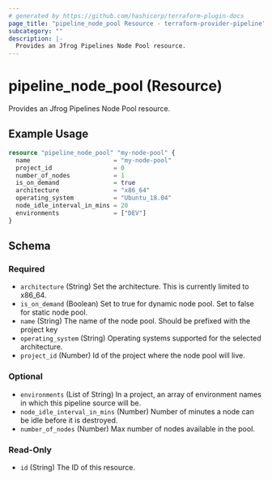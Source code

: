 ```yaml
---
# generated by https://github.com/hashicorp/terraform-plugin-docs
page_title: "pipeline_node_pool Resource - terraform-provider-pipeline"
subcategory: ""
description: |-
  Provides an Jfrog Pipelines Node Pool resource.
---
```


# pipeline_node_pool (Resource)

Provides an Jfrog Pipelines Node Pool resource.

## Example Usage

```terraform
resource "pipeline_node_pool" "my-node-pool" {
  name                       = "my-node-pool"
  project_id                 = 0
  number_of_nodes            = 1
  is_on_demand               = true
  architecture               = "x86_64"
  operating_system           = "Ubuntu_18.04"
  node_idle_interval_in_mins = 20
  environments               = ["DEV"]
}
```

<!-- schema generated by tfplugindocs -->
## Schema

### Required

- `architecture` (String) Set the architecture. This is currently limited to x86_64.
- `is_on_demand` (Boolean) Set to true for dynamic node pool. Set to false for static node pool.
- `name` (String) The name of the node pool. Should be prefixed with the project key
- `operating_system` (String) Operating systems supported for the selected architecture.
- `project_id` (Number) Id of the project where the node pool will live.

### Optional

- `environments` (List of String) In a project, an array of environment names in which this pipeline source will be.
- `node_idle_interval_in_mins` (Number) Number of minutes a node can be idle before it is destroyed.
- `number_of_nodes` (Number) Max number of nodes available in the pool.

### Read-Only

- `id` (String) The ID of this resource.


